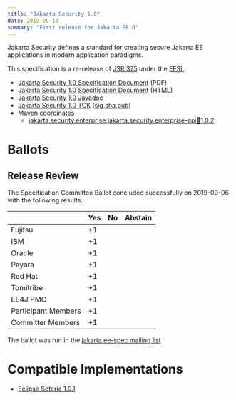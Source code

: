 ```yaml
---
title: "Jakarta Security 1.0"
date: 2019-09-10
summary: "First release for Jakarta EE 8"
---
```

Jakarta Security defines a standard for creating secure Jakarta EE applications in modern application paradigms.

This specification is a re-release of [JSR 375](http://jcp.org/en/jsr/detail?id=375) under the [EFSL](https://www.eclipse.org/legal/efsl/).

* [Jakarta Security 1.0 Specification Document](./security-spec-1.0.pdf) (PDF)
* [Jakarta Security 1.0 Specification Document](./security-spec-1.0.html) (HTML)
* [Jakarta Security 1.0 Javadoc](./apidocs)
* [Jakarta Security 1.0 TCK](https://download.eclipse.org/jakartaee/security/1.0/jakarta-security-tck-1.0.1.zip) ([sig](https://download.eclipse.org/jakartaee/security/1.0/jakarta-security-tck-1.0.1.zip.sig),[sha](https://download.eclipse.org/jakartaee/security/1.0/jakarta-security-tck-1.0.1.zip.sha256),[pub](https://jakarta.ee/specifications/jakartaee-spec-committee.pub))
* Maven coordinates
  * [jakarta.security.enterprise:jakarta.security.enterprise-api:jar:1.0.2](https://central.sonatype.com/artifact/jakarta.security.enterprise/jakarta.security.enterprise-api/1.0.2/jar)

# Ballots

## Release Review

The Specification Committee Ballot concluded successfully on 2019-09-06 with the following results.

|                       |  Yes    | No      | Abstain  |
|-----------------------|---------|---------|----------|
|Fujitsu                |    +1   |         |          |
|IBM                    |    +1   |         |          |
|Oracle                 |    +1   |         |          |
|Payara                 |    +1   |         |          |
|Red Hat                |    +1   |         |          |
|Tomitribe              |    +1   |         |          |
|EE4J PMC               |    +1   |         |          |
|Participant Members    |    +1   |         |          |
|Committer Members      |    +1   |         |          |

The ballot was run in the [jakarta.ee-spec mailing list](https://www.eclipse.org/lists/jakarta.ee-spec/msg00523.html)

# Compatible Implementations

* [Eclipse Soteria 1.0.1](https://eclipse-ee4j.github.io/soteria)

